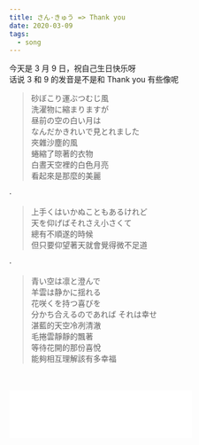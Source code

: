 ```yaml
---
title: さん·きゅう => Thank you
date: 2020-03-09
tags:
  - song
---
```


今天是 3 月 9 日，祝自己生日快乐呀  
话说 3 和 9 的发音是不是和 Thank you 有些像呢
<br />

<div lang="ja">

> 砂ぼこり運ぶつむじ風  
> 洗濯物に縮まりますが  
> 昼前の空の白い月は  
> なんだかきれいで見とれました  
> 夾雜沙塵的風  
> 蜷縮了晾著的衣物  
> 白晝天空裡的白色月亮  
> 看起來是那麼的美麗

·

> 上手くはいかぬこともあるけれど  
> 天を仰げばそれさえ小さくて  
> 總有不順遂的時候  
> 但只要仰望著天就會覺得微不足道

·

> 青い空は凛と澄んで  
> 羊雲は静かに揺れる  
> 花咲くを持つ喜びを  
> 分かち合えるのであれば それは幸せ  
> 湛藍的天空冷冽清澈  
> 毛捲雲靜靜的飄著  
> 等待花開的那份喜悅  
> 能夠相互理解該有多幸福

</div>

<br />   
<br />

<div>
<iframe frameborder="no"  width="330" height="86" src="//music.163.com/outchain/player?type=2&id=423104158&auto=0&height=66"></iframe>
</div>
